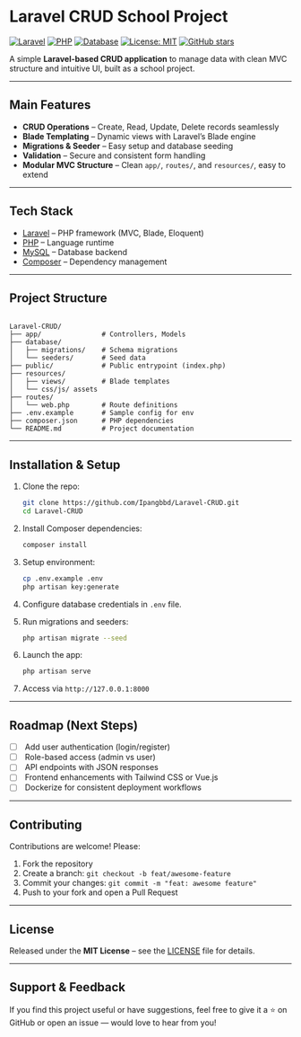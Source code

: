 #  Laravel CRUD School Project

[![Laravel](https://img.shields.io/badge/Laravel-12.x-red?logo=laravel)](https://laravel.com)
[![PHP](https://img.shields.io/badge/PHP-8.1-blue?logo=php)](https://www.php.net)
[![Database](https://img.shields.io/badge/Database-MySQL-informational?logo=mysql)]()
[![License: MIT](https://img.shields.io/badge/License-MIT-yellow.svg)](LICENSE)
[![GitHub stars](https://img.shields.io/github/stars/Ipangbbd/Laravel-CRUD?style=social)](https://github.com/Ipangbbd/Laravel-CRUD/stargazers)

A simple **Laravel-based CRUD application** to manage data with clean MVC structure and intuitive UI, built as a school project.

---

##  Main Features

-  **CRUD Operations** – Create, Read, Update, Delete records seamlessly  
-  **Blade Templating** – Dynamic views with Laravel’s Blade engine  
-  **Migrations & Seeder** – Easy setup and database seeding  
-  **Validation** – Secure and consistent form handling  
-  **Modular MVC Structure** – Clean `app/`, `routes/`, and `resources/`, easy to extend  

---

##  Tech Stack

- [Laravel](https://laravel.com) – PHP framework (MVC, Blade, Eloquent)  
- [PHP](https://www.php.net) – Language runtime  
- [MySQL](https://www.mysql.com) – Database backend  
- [Composer](https://getcomposer.org) – Dependency management  

---

##  Project Structure

```

Laravel-CRUD/
├── app/               # Controllers, Models
├── database/
│   ├── migrations/    # Schema migrations
│   └── seeders/       # Seed data
├── public/            # Public entrypoint (index.php)
├── resources/
│   ├── views/         # Blade templates
│   └── css/js/ assets
├── routes/
│   └── web.php        # Route definitions
├── .env.example       # Sample config for env
├── composer.json      # PHP dependencies
└── README.md          # Project documentation

````

---

##  Installation & Setup

1. Clone the repo:  
   ```bash
   git clone https://github.com/Ipangbbd/Laravel-CRUD.git
   cd Laravel-CRUD
   ```

2. Install Composer dependencies:

   ```bash
   composer install
   ```
3. Setup environment:

   ```bash
   cp .env.example .env
   php artisan key:generate
   ```
4. Configure database credentials in `.env` file.
5. Run migrations and seeders:

   ```bash
   php artisan migrate --seed
   ```
6. Launch the app:

   ```bash
   php artisan serve
   ```
7. Access via `http://127.0.0.1:8000`

---

## Roadmap (Next Steps)

* [ ] &#x20;Add user authentication (login/register)
* [ ] &#x20;Role-based access (admin vs user)
* [ ] &#x20;API endpoints with JSON responses
* [ ] &#x20;Frontend enhancements with Tailwind CSS or Vue.js
* [ ] &#x20;Dockerize for consistent deployment workflows

---

## Contributing

Contributions are welcome! Please:

1. Fork the repository
2. Create a branch: `git checkout -b feat/awesome-feature`
3. Commit your changes: `git commit -m "feat: awesome feature"`
4. Push to your fork and open a Pull Request

---

## License

Released under the **MIT License** – see the [LICENSE](LICENSE) file for details.

---

## Support & Feedback

If you find this project useful or have suggestions, feel free to give it a ⭐ on GitHub or open an issue — would love to hear from you!
